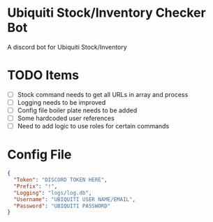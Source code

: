 # Ubiquiti Stock/Inventory Checker Bot
 A discord bot for Ubiquiti Stock/Inventory

# TODO Items
- [ ] Stock command needs to get all URLs in array and process
- [ ] Logging needs to be improved
- [ ] Config file boiler plate needs to be added
- [ ] Some hardcoded user references
- [ ] Need to add logic to use roles for certain commands

# Config File
```json
{
  "Token": "DISCORD TOKEN HERE",
  "Prefix": "!",
  "Logging": "logs/log.db",
  "Username": "UBIQUITI USER NAME/EMAIL",
  "Password": "UBIQUITI PASSWORD"
}
```
